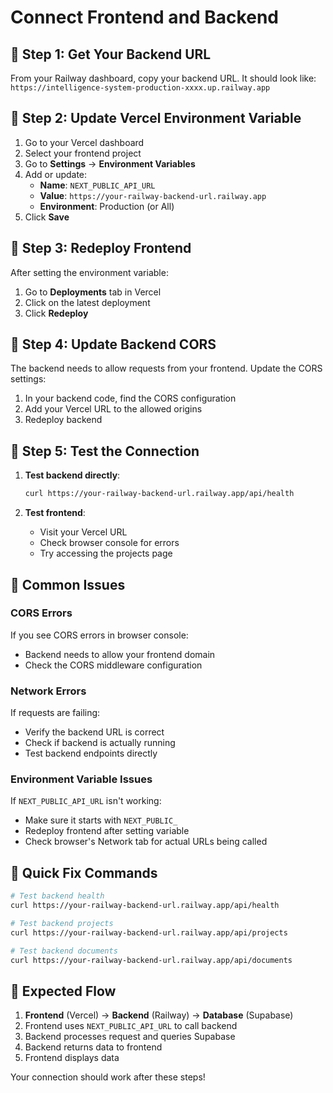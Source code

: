 # Connect Frontend and Backend

## 🔧 **Step 1: Get Your Backend URL**

From your Railway dashboard, copy your backend URL. It should look like:
`https://intelligence-system-production-xxxx.up.railway.app`

## 🔧 **Step 2: Update Vercel Environment Variable**

1. Go to your Vercel dashboard
2. Select your frontend project
3. Go to **Settings** → **Environment Variables**
4. Add or update:
   - **Name**: `NEXT_PUBLIC_API_URL`
   - **Value**: `https://your-railway-backend-url.railway.app`
   - **Environment**: Production (or All)
5. Click **Save**

## 🔧 **Step 3: Redeploy Frontend**

After setting the environment variable:
1. Go to **Deployments** tab in Vercel
2. Click on the latest deployment
3. Click **Redeploy**

## 🔧 **Step 4: Update Backend CORS**

The backend needs to allow requests from your frontend. Update the CORS settings:

1. In your backend code, find the CORS configuration
2. Add your Vercel URL to the allowed origins
3. Redeploy backend

## 🔧 **Step 5: Test the Connection**

1. **Test backend directly**:
   ```bash
   curl https://your-railway-backend-url.railway.app/api/health
   ```

2. **Test frontend**:
   - Visit your Vercel URL
   - Check browser console for errors
   - Try accessing the projects page

## 🚨 **Common Issues**

### **CORS Errors**
If you see CORS errors in browser console:
- Backend needs to allow your frontend domain
- Check the CORS middleware configuration

### **Network Errors**
If requests are failing:
- Verify the backend URL is correct
- Check if backend is actually running
- Test backend endpoints directly

### **Environment Variable Issues**
If `NEXT_PUBLIC_API_URL` isn't working:
- Make sure it starts with `NEXT_PUBLIC_`
- Redeploy frontend after setting variable
- Check browser's Network tab for actual URLs being called

## 🎯 **Quick Fix Commands**

```bash
# Test backend health
curl https://your-railway-backend-url.railway.app/api/health

# Test backend projects
curl https://your-railway-backend-url.railway.app/api/projects

# Test backend documents
curl https://your-railway-backend-url.railway.app/api/documents
```

## 🔄 **Expected Flow**

1. **Frontend** (Vercel) → **Backend** (Railway) → **Database** (Supabase)
2. Frontend uses `NEXT_PUBLIC_API_URL` to call backend
3. Backend processes request and queries Supabase
4. Backend returns data to frontend
5. Frontend displays data

Your connection should work after these steps!